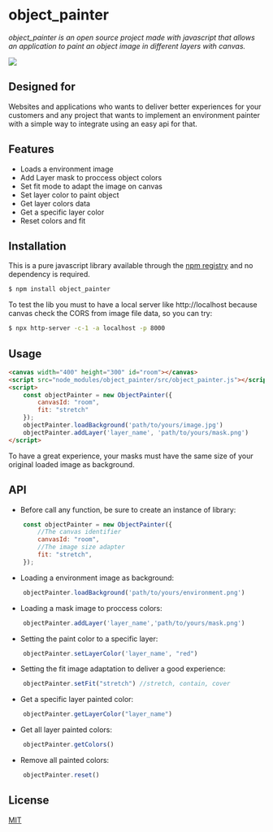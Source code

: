 # object_painter

_object_painter is an open source project made with javascript that allows an application to paint an object image in different layers with canvas._

![](preview.gif)

## Designed for
Websites and applications who wants to deliver better experiences for your customers and any project that wants to implement an environment painter with a simple way to integrate using an easy api for that.
 
## Features

 * Loads a environment image
 * Add Layer mask to proccess object colors
 * Set fit mode to adapt the image on canvas
 * Set layer color to paint object
 * Get layer colors data
 * Get a specific layer color
 * Reset colors and fit

## Installation

This is a pure javascript library available through the
[npm registry](https://www.npmjs.com/object_painter) and no dependency is required.

```bash
$ npm install object_painter
```
To test the lib you must to have a local server like http://localhost because canvas check the CORS from image file data, so you can try:

```bash
$ npx http-server -c-1 -a localhost -p 8000 
```

## Usage

```html
<canvas width="400" height="300" id="room"></canvas>
<script src="node_modules/object_painter/src/object_painter.js"></script>
<script>
    const objectPainter = new ObjectPainter({
        canvasId: "room",
        fit: "stretch"
    });
    objectPainter.loadBackground('path/to/yours/image.jpg')
    objectPainter.addLayer('layer_name', 'path/to/yours/mask.png')
</script>
```

To have a great experience, your masks must have the same size of your original loaded image as background.

## API
* Before call any function, be sure to create an instance of library:
```javascript
    const objectPainter = new ObjectPainter({
        //The canvas identifier
        canvasId: "room",        
        //The image size adapter
        fit: "stretch",
    });
```

 * Loading a environment image as background:
```javascript
    objectPainter.loadBackground('path/to/yours/environment.png')
```

* Loading a mask image to proccess colors:
```javascript
    objectPainter.addLayer('layer_name','path/to/yours/mask.png')
```

* Setting the paint color to a specific layer:
```javascript
    objectPainter.setLayerColor('layer_name', "red")
```

* Setting the fit image adaptation to deliver a good experience:
```javascript
    objectPainter.setFit("stretch") //stretch, contain, cover
```

* Get a specific layer painted color:
```javascript
    objectPainter.getLayerColor("layer_name")
```

* Get all layer painted colors:
```javascript
    objectPainter.getColors()
```

* Remove all painted colors:
```javascript
    objectPainter.reset()
```

## License

  [MIT](LICENSE)